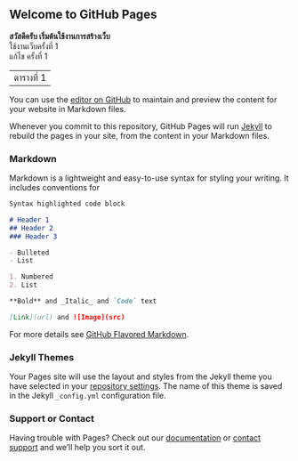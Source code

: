 ## Welcome to GitHub Pages

<B>สวัสดีครับ เริ่มต้นใช้งานการสร้างเว็บ </B> <br>
ใช้งานเว็บครั้งที่ 1 <br>
แก้ไข ครั้งที่ 1 <br>

<table> <tr><td>ตารางที่ 1</td></tr> </table>

You can use the [editor on GitHub](https://github.com/phantoms3/phantom/edit/master/index.md) to maintain and preview the content for your website in Markdown files.

Whenever you commit to this repository, GitHub Pages will run [Jekyll](https://jekyllrb.com/) to rebuild the pages in your site, from the content in your Markdown files.

### Markdown

Markdown is a lightweight and easy-to-use syntax for styling your writing. It includes conventions for

```markdown
Syntax highlighted code block

# Header 1
## Header 2
### Header 3

- Bulleted
- List

1. Numbered
2. List

**Bold** and _Italic_ and `Code` text

[Link](url) and ![Image](src)
```

For more details see [GitHub Flavored Markdown](https://guides.github.com/features/mastering-markdown/).

### Jekyll Themes

Your Pages site will use the layout and styles from the Jekyll theme you have selected in your [repository settings](https://github.com/phantoms3/phantom/settings). The name of this theme is saved in the Jekyll `_config.yml` configuration file.

### Support or Contact

Having trouble with Pages? Check out our [documentation](https://help.github.com/categories/github-pages-basics/) or [contact support](https://github.com/contact) and we’ll help you sort it out.
